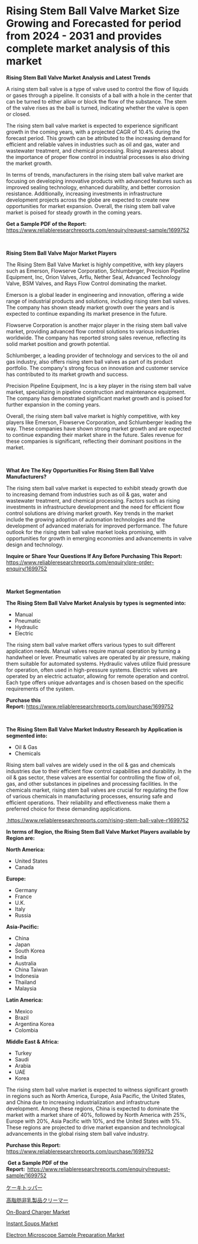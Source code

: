 <p><h1>Rising Stem Ball Valve Market Size Growing and Forecasted for period from 2024 - 2031 and provides complete market analysis of this market</h1></p><p><strong>Rising Stem Ball Valve Market Analysis and Latest Trends</strong></p>
<p><p>A rising stem ball valve is a type of valve used to control the flow of liquids or gases through a pipeline. It consists of a ball with a hole in the center that can be turned to either allow or block the flow of the substance. The stem of the valve rises as the ball is turned, indicating whether the valve is open or closed.</p><p>The rising stem ball valve market is expected to experience significant growth in the coming years, with a projected CAGR of 10.4% during the forecast period. This growth can be attributed to the increasing demand for efficient and reliable valves in industries such as oil and gas, water and wastewater treatment, and chemical processing. Rising awareness about the importance of proper flow control in industrial processes is also driving the market growth.</p><p>In terms of trends, manufacturers in the rising stem ball valve market are focusing on developing innovative products with advanced features such as improved sealing technology, enhanced durability, and better corrosion resistance. Additionally, increasing investments in infrastructure development projects across the globe are expected to create new opportunities for market expansion. Overall, the rising stem ball valve market is poised for steady growth in the coming years.</p></p>
<p><strong>Get a Sample PDF of the Report:&nbsp;</strong> <a href="https://www.reliableresearchreports.com/enquiry/request-sample/1699752">https://www.reliableresearchreports.com/enquiry/request-sample/1699752</a></p>
<p>&nbsp;</p>
<p><strong>Rising Stem Ball Valve Major Market Players</strong></p>
<p><p>The Rising Stem Ball Valve Market is highly competitive, with key players such as Emerson, Flowserve Corporation, Schlumberger, Precision Pipeline Equipment, Inc, Orion Valves, Arflu, Nether Seal, Advanced Technology Valve, BSM Valves, and Rays Flow Control dominating the market. </p><p>Emerson is a global leader in engineering and innovation, offering a wide range of industrial products and solutions, including rising stem ball valves. The company has shown steady market growth over the years and is expected to continue expanding its market presence in the future.</p><p>Flowserve Corporation is another major player in the rising stem ball valve market, providing advanced flow control solutions to various industries worldwide. The company has reported strong sales revenue, reflecting its solid market position and growth potential.</p><p>Schlumberger, a leading provider of technology and services to the oil and gas industry, also offers rising stem ball valves as part of its product portfolio. The company's strong focus on innovation and customer service has contributed to its market growth and success.</p><p>Precision Pipeline Equipment, Inc is a key player in the rising stem ball valve market, specializing in pipeline construction and maintenance equipment. The company has demonstrated significant market growth and is poised for further expansion in the coming years.</p><p>Overall, the rising stem ball valve market is highly competitive, with key players like Emerson, Flowserve Corporation, and Schlumberger leading the way. These companies have shown strong market growth and are expected to continue expanding their market share in the future. Sales revenue for these companies is significant, reflecting their dominant positions in the market.</p></p>
<p>&nbsp;</p>
<p><strong>What Are The Key Opportunities For Rising Stem Ball Valve Manufacturers?</strong></p>
<p><p>The rising stem ball valve market is expected to exhibit steady growth due to increasing demand from industries such as oil & gas, water and wastewater treatment, and chemical processing. Factors such as rising investments in infrastructure development and the need for efficient flow control solutions are driving market growth. Key trends in the market include the growing adoption of automation technologies and the development of advanced materials for improved performance. The future outlook for the rising stem ball valve market looks promising, with opportunities for growth in emerging economies and advancements in valve design and technology.</p></p>
<p><strong>Inquire or Share Your Questions If Any Before Purchasing This Report:</strong> <a href="https://www.reliableresearchreports.com/enquiry/pre-order-enquiry/1699752">https://www.reliableresearchreports.com/enquiry/pre-order-enquiry/1699752</a></p>
<p>&nbsp;</p>
<p><strong>Market Segmentation</strong></p>
<p><strong>The Rising Stem Ball Valve Market Analysis by types is segmented into:</strong></p>
<p><ul><li>Manual</li><li>Pneumatic</li><li>Hydraulic</li><li>Electric</li></ul></p>
<p><p>The rising stem ball valve market offers various types to suit different application needs. Manual valves require manual operation by turning a handwheel or lever. Pneumatic valves are operated by air pressure, making them suitable for automated systems. Hydraulic valves utilize fluid pressure for operation, often used in high-pressure systems. Electric valves are operated by an electric actuator, allowing for remote operation and control. Each type offers unique advantages and is chosen based on the specific requirements of the system.</p></p>
<p><strong>Purchase this Report:&nbsp;</strong><a href="https://www.reliableresearchreports.com/purchase/1699752">https://www.reliableresearchreports.com/purchase/1699752</a></p>
<p>&nbsp;</p>
<p><strong>The Rising Stem Ball Valve Market Industry Research by Application is segmented into:</strong></p>
<p><ul><li>Oil & Gas</li><li>Chemicals</li></ul></p>
<p><p>Rising stem ball valves are widely used in the oil & gas and chemicals industries due to their efficient flow control capabilities and durability. In the oil & gas sector, these valves are essential for controlling the flow of oil, gas, and other substances in pipelines and processing facilities. In the chemicals market, rising stem ball valves are crucial for regulating the flow of various chemicals in manufacturing processes, ensuring safe and efficient operations. Their reliability and effectiveness make them a preferred choice for these demanding applications.</p></p>
<p><a href="https://www.reliableresearchreports.com/rising-stem-ball-valve-r1699752">&nbsp;https://www.reliableresearchreports.com/rising-stem-ball-valve-r1699752</a></p>
<p><strong>In terms of Region, the Rising Stem Ball Valve Market Players available by Region are:</strong></p>
<p>
    <p> <strong> North America: </strong>
        <ul>
            <li>United States</li>
            <li>Canada</li>
        </ul>
        </p> 
    <p> <strong> Europe: </strong>
        <ul>
            <li>Germany</li>
            <li>France</li>
            <li>U.K.</li>
            <li>Italy</li>
            <li>Russia</li>
        </ul>
        </p> 
    <p> <strong> Asia-Pacific: </strong>
        <ul>
            <li>China</li>
            <li>Japan</li>
            <li>South Korea</li>
            <li>India</li>
            <li>Australia</li>
            <li>China Taiwan</li>
            <li>Indonesia</li>
            <li>Thailand</li>
            <li>Malaysia</li>
        </ul>
        </p> 
    <p> <strong> Latin America: </strong>
        <ul>
            <li>Mexico</li>
            <li>Brazil</li>
            <li>Argentina Korea</li>
            <li>Colombia</li>
        </ul>
        </p> 
    <p> <strong> Middle East & Africa: </strong>
        <ul>
            <li>Turkey</li>
            <li>Saudi</li>
            <li>Arabia</li>
            <li>UAE</li>
            <li>Korea</li>
        </ul>
    </p>
    </p>
<p><p>The rising stem ball valve market is expected to witness significant growth in regions such as North America, Europe, Asia Pacific, the United States, and China due to increasing industrialization and infrastructure development. Among these regions, China is expected to dominate the market with a market share of 40%, followed by North America with 25%, Europe with 20%, Asia Pacific with 10%, and the United States with 5%. These regions are projected to drive market expansion and technological advancements in the global rising stem ball valve industry.</p></p>
<p><strong>Purchase this Report: </strong><a href="https://www.reliableresearchreports.com/purchase/1699752">https://www.reliableresearchreports.com/purchase/1699752</a></p>
<p>&nbsp;<strong>Get a Sample PDF of the Report:&nbsp;&nbsp;</strong><a href="https://www.reliableresearchreports.com/enquiry/request-sample/1699752">https://www.reliableresearchreports.com/enquiry/request-sample/1699752</a></p>
<p><strong></strong></p>
<p><p><a href="https://github.com/lily-u-genius/Market-Research-Report-List-2/blob/main/8126882124684.md">ケーキトッパー</a></p><p><a href="https://github.com/DemarcusKuhlman/Market-Research-Report-List-1/blob/main/3951244124685.md">高脂肪非乳製品クリーマー</a></p><p><a href="https://github.com/YashRP12/Market-Research-Report-List-4/blob/main/on-board-charger-market.md">On-Board Charger Market</a></p><p><a href="https://issuu.com/reportprime-2/docs/instant-soups-market-size-2030.pptx">Instant Soups Market</a></p><p><a href="https://github.com/JuliaFadel1922/Market-Research-Report-List-1/blob/main/electron-microscope-sample-preparation-market.md">Electron Microscope Sample Preparation Market</a></p></p>